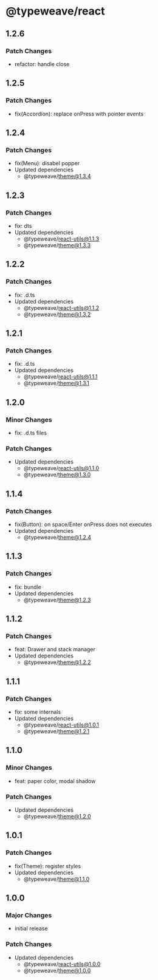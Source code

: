 # @typeweave/react

## 1.2.6

### Patch Changes

- refactor: handle close

## 1.2.5

### Patch Changes

- fix(Accordion): replace onPress with pointer events

## 1.2.4

### Patch Changes

- fix(Menu): disabel popper
- Updated dependencies
  - @typeweave/theme@1.3.4

## 1.2.3

### Patch Changes

- fix: dts
- Updated dependencies
  - @typeweave/react-utils@1.1.3
  - @typeweave/theme@1.3.3

## 1.2.2

### Patch Changes

- fix: .d.ts
- Updated dependencies
  - @typeweave/react-utils@1.1.2
  - @typeweave/theme@1.3.2

## 1.2.1

### Patch Changes

- fix: .d.ts
- Updated dependencies
  - @typeweave/react-utils@1.1.1
  - @typeweave/theme@1.3.1

## 1.2.0

### Minor Changes

- fix: .d.ts files

### Patch Changes

- Updated dependencies
  - @typeweave/react-utils@1.1.0
  - @typeweave/theme@1.3.0

## 1.1.4

### Patch Changes

- fix(Button): on space/Enter onPress does not executes
- Updated dependencies
  - @typeweave/theme@1.2.4

## 1.1.3

### Patch Changes

- fix: bundle
- Updated dependencies
  - @typeweave/theme@1.2.3

## 1.1.2

### Patch Changes

- feat: Drawer and stack manager
- Updated dependencies
  - @typeweave/theme@1.2.2

## 1.1.1

### Patch Changes

- fix: some internals
- Updated dependencies
  - @typeweave/react-utils@1.0.1
  - @typeweave/theme@1.2.1

## 1.1.0

### Minor Changes

- feat: paper color, modal shadow

### Patch Changes

- Updated dependencies
  - @typeweave/theme@1.2.0

## 1.0.1

### Patch Changes

- fix(Theme): register styles
- Updated dependencies
  - @typeweave/theme@1.1.0

## 1.0.0

### Major Changes

- initial release

### Patch Changes

- Updated dependencies
  - @typeweave/react-utils@1.0.0
  - @typeweave/theme@1.0.0
